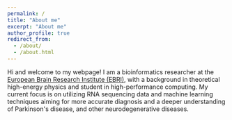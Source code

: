 ```yaml
---
permalink: /
title: "About me"
excerpt: "About me"
author_profile: true
redirect_from: 
  - /about/
  - /about.html
---
```


Hi and welcome to my webpage! I am a  bioinformatics researcher at the [European Brain Research Institute (EBRI)](https://www.ebri.it/), with a background in theoretical high-energy physics and student in high-performance computing. My current focus is on utilizing RNA sequencing data and machine learning techniques aiming for more accurate diagnosis and a deeper understanding of Parkinson's disease, and other neurodegenerative diseases. 
